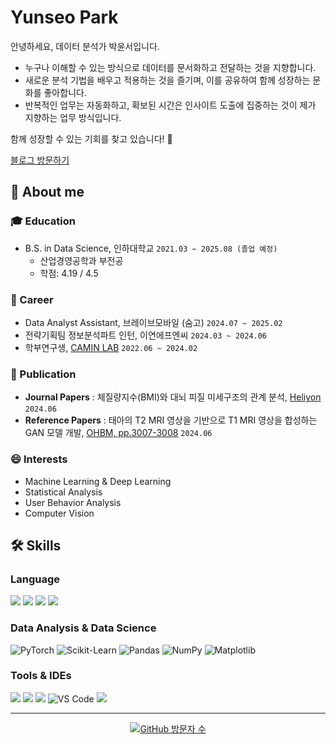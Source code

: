 # Yunseo Park

안녕하세요, 데이터 분석가 박윤서입니다.

- 누구나 이해할 수 있는 방식으로 데이터를 문서화하고 전달하는 것을 지향합니다.
- 새로운 분석 기법을 배우고 적용하는 것을 즐기며, 이를 공유하여 함께 성장하는 문화를 좋아합니다.
- 반복적인 업무는 자동화하고, 확보된 시간은 인사이트 도출에 집중하는 것이 제가 지향하는 업무 방식입니다.

함께 성장할 수 있는 기회를 찾고 있습니다! 🚀

[블로그 방문하기](https://ityunseo.tistory.com/)  


## 🔭 About me

### 🎓 Education
- B.S. in Data Science, 인하대학교 `2021.03 ~ 2025.08 (졸업 예정)`  
  - 산업경영공학과 부전공  
  - 학점: 4.19 / 4.5  

### 💼 Career
- Data Analyst Assistant, 브레이브모바일 (숨고) `2024.07 ~ 2025.02`  
- 전략기획팀 정보분석파트 인턴, 이연에프엔씨 `2024.03 ~ 2024.06`  
- 학부연구생, [CAMIN LAB](https://www.caminlab.com/) `2022.06 ~ 2024.02`

### 📄 Publication
- **Journal Papers** : 체질량지수(BMI)와 대뇌 피질 미세구조의 관계 분석, [Heliyon](https://www.cell.com/heliyon/fulltext/S2405-8440(24)09165-5) `2024.06`
- **Reference Papers** : 태아의 T2 MRI 영상을 기반으로 T1 MRI 영상을 합성하는 GAN 모델 개발, [OHBM, pp.3007-3008](https://apertureneuro.org/article/120594-abstract-book-4-ohbm-2024-annual-meeting) `2024.06`      

### 😄 Interests
- Machine Learning & Deep Learning
- Statistical Analysis
- User Behavior Analysis
- Computer Vision

## 🛠️ Skills

### Language

<img src="https://img.shields.io/badge/Python-3776AB?style=flat&logo=Python&logoColor=white"/> <img src="https://img.shields.io/badge/MySQL-003B57?style=flat&logo=MySQL&logoColor=white"/>
<img src="https://img.shields.io/badge/java-%23ED8B00.svg?style=flat&logo=openjdk&logoColor=white"/>
<img src="https://img.shields.io/badge/R-007ACC?style=flat&logo=R&logoColor=white"/>

### Data Analysis & Data Science

![PyTorch](https://img.shields.io/badge/PyTorch-EE4C2C?style=round-square&logo=pytorch&logoColor=white)  ![Scikit-Learn](https://img.shields.io/badge/Scikit--Learn-F7931E?style=round-square&logo=scikitlearn&logoColor=white)  ![Pandas](https://img.shields.io/badge/Pandas-150458?style=round-square&logo=pandas&logoColor=white)  ![NumPy](https://img.shields.io/badge/NumPy-013243?style=round-square&logo=numpy&logoColor=white)  ![Matplotlib](https://img.shields.io/badge/Matplotlib-11557C?style=round-square&logo=plotly&logoColor=white)  

### Tools & IDEs
<img src="https://img.shields.io/badge/Tableau-E97627?style=flat&logo=Tableau&logoColor=white"/> <img src="https://img.shields.io/badge/github-%23121011.svg?style=flat&logo=github&logoColor=white"/> 
<img src="https://img.shields.io/badge/Jupyter-F37626?style=flat&logo=Jupyter&logoColor=white"/>
![VS Code](https://img.shields.io/badge/VSCode-007ACC?style=round-square&logo=visualstudiocode&logoColor=white)
<img src="https://img.shields.io/badge/pycharm-143?style=flat&logo=pycharm&logoColor=black&color=black&labelColor=green"/>

---

<div align="center">
  <a href="https://github.com/pyuns2o">
    <img src="https://komarev.com/ghpvc/?username=pyuns2o&color=lightgrey" alt="GitHub 방문자 수" />
  </a>
</div>
